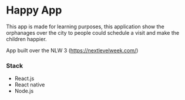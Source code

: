 # Happy App

This app is made for learning purposes, this application show the orphanages over the city to
people could schedule a visit and make the children happier.

App built over the NLW 3 (https://nextlevelweek.com/)

### Stack

* React.js
* React native
* Node.js
